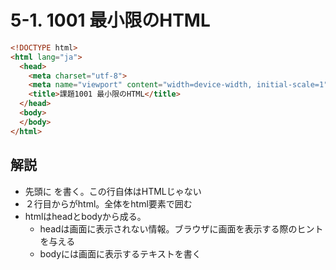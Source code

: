 # 5-1. 1001 最小限のHTML

```html
<!DOCTYPE html>
<html lang="ja">
  <head>
    <meta charset="utf-8">
    <meta name="viewport" content="width=device-width, initial-scale=1">
    <title>課題1001 最小限のHTML</title>
  </head>
  <body>
  </body>
</html>
```
## 解説
- 先頭に <!DOCTYPE html>を書く。この行自体はHTMLじゃない
- ２行目からがhtml。全体をhtml要素で囲む
- htmlはheadとbodyから成る。
    - headは画面に表示されない情報。ブラウザに画面を表示する際のヒントを与える
    - bodyには画面に表示するテキストを書く